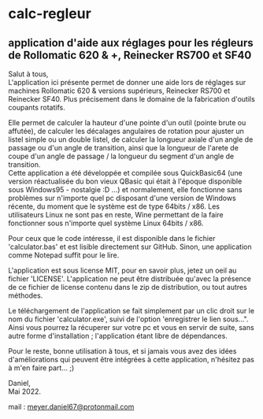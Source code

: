 # calc-regleur
application d'aide aux réglages pour les régleurs de Rollomatic 620 &amp; +, Reinecker RS700 et SF40
-----
Salut à tous,  
L'application ici présente permet de donner une aide lors de réglages sur machines Rollomatic 620 & versions supérieurs, Reinecker RS700 et Reinecker SF40. Plus précisement dans le domaine de la fabrication d'outils coupants rotatifs.  

Elle permet de calculer la hauteur d'une pointe d'un outil (pointe brute ou affutée), de calculer les décalages angulaires de rotation pour ajuster un listel simple ou un double listel, de calculer la longueur axiale d'un angle de passage ou d'un angle de transition, ainsi que la longueur de l'arete de coupe d'un angle de passage / la longueur du segment d'un angle de transition.  
Cette application a été développée et compilée sous QuickBasic64 (une version réactualisée du bon vieux QBasic qui était à l'époque disponible sous Windows95  -  nostalgie :D ...) et normalement, elle fonctionne sans problèmes sur n'importe quel pc disposant d'une version de Windows récente, du moment que le système est de type 64bits / x86. Les utilisateurs Linux ne sont pas en reste, Wine permettant de la faire fonctionner sous n'importe quel système Linux 64bits / x86.

Pour ceux que le code intéresse, il est disponible dans le fichier 'calculator.bas' et est lisible directement sur GitHub. Sinon, une application comme Notepad suffit pour le lire.  

L'application est sous license MIT, pour en savoir plus, jetez un oeil au fichier 'LICENSE'. L'application ne peut être distribuée qu'avec la présence de ce fichier de license contenu dans le zip de distribution, ou tout autres méthodes.

Le téléchargement de l'application se fait simplement par un clic droit sur le nom du fichier 'calculator.exe', suivi de l'option 'enregistrer le lien sous...". Ainsi vous pourrez la récuperer sur votre pc et vous en servir de suite, sans autre forme d'installation ; l'application étant libre de dépendances.  

Pour le reste, bonne utilisation à tous, et si jamais vous avez des idées d'améliorations qui peuvent être intégrées à cette application, n'hésitez pas à m'en faire part... ;)  

Daniel,  
Mai 2022.  

mail : meyer.daniel67@protonmail.com
